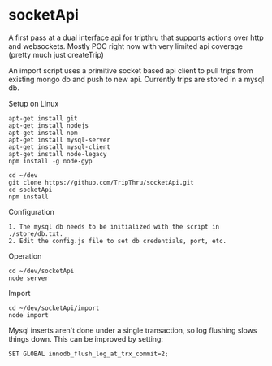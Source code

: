 socketApi
=========

A first pass at a dual interface api for tripthru that supports actions over http and websockets. 
Mostly POC right now with very limited api coverage (pretty much just createTrip)

An import script uses a primitive socket based api client to pull trips from existing mongo db
and push to new api. Currently trips are stored in a mysql db.

Setup on Linux

    apt-get install git
    apt-get install nodejs
    apt-get install npm
    apt-get install mysql-server
    apt-get install mysql-client
    apt-get install node-legacy
    npm install -g node-gyp

    cd ~/dev
    git clone https://github.com/TripThru/socketApi.git
    cd socketApi
    npm install
    

Configuration

    1. The mysql db needs to be initialized with the script in ./store/db.txt.
    2. Edit the config.js file to set db credentials, port, etc.
    
Operation

    cd ~/dev/socketApi
    node server
 
Import

    cd ~/dev/socketApi/import
    node import

Mysql inserts aren't done under a single transaction, so log flushing slows things down. 
This can be improved by setting:
    
    SET GLOBAL innodb_flush_log_at_trx_commit=2;
    
 
    

